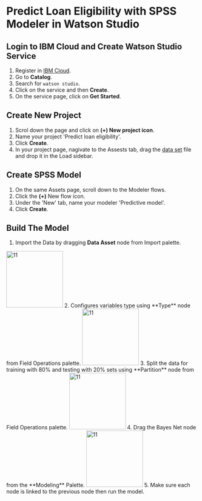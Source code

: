 # Predict Loan Eligibility with SPSS Modeler in Watson Studio

## Login to IBM Cloud and Create Watson Studio Service
1. Register in [IBM Cloud](https://ibm.biz/BdYmuL).
2. Go to **Catalog**.
3. Search for `watson studio`.
4. Click on the service and then **Create**.
5. On the service page, click on **Get Started**.

## Create New Project
1. Scrol down the page and click on **(+) New project icon**.
2. Name your project 'Predict loan eligibility'.
3. Click **Create**.
4. In your project page, nagivate to the Assests tab, drag the [data set](https://github.com/DevExCodeHub/Loan_eligibility_lab/blob/master/Data/train.csv) file and drop it in the Load sidebar.

## Create SPSS Model
1. On the same Assets page, scroll down to the Modeler flows.
2. Click the **(+)** New flow icon.
3. Under the 'New' tab, name your modeler 'Predictive model'.
4. Click **Create**.

## Build The Model
1. Import the Data by dragging **Data Asset** node from Import palette.
<img width="149" alt="11" src="https://user-images.githubusercontent.com/37486654/45348582-bed3e300-b5b7-11e8-9884-d0aa2982a318.PNG">
2. Configures  variables  type using **Type** node from Field Operations palette.
<img width="149" alt="11" src="https://user-images.githubusercontent.com/37486654/45349630-7d910280-b5ba-11e8-8465-b13448bfcaf6.png">
3. Split  the data for training with 80% and testing with 20% sets using **Partition** node from Field Operations palette.
<img width="149" alt="11" src="https://user-images.githubusercontent.com/37486654/45349644-87b30100-b5ba-11e8-917f-57205a0cf9e9.png">
4. Drag the Bayes Net node from the **Modeling** Palette.
<img width="149" alt="11" src="https://user-images.githubusercontent.com/37486654/45349655-8d104b80-b5ba-11e8-8f6c-4fd644a12ba8.png">
5. Make sure each node is linked to the previous node then run the model.
